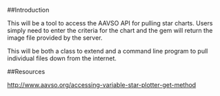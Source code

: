 ##Introduction

This will be a tool to access the AAVSO API for pulling star charts. Users simply need to enter the criteria for the chart and the gem will return the image file provided by the server.

This will be both a class to extend and a command line program to pull individual files down from the internet.

##Resources

http://www.aavso.org/accessing-variable-star-plotter-get-method
